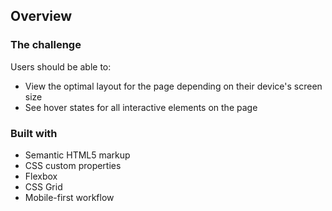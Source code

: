 ## Overview

### The challenge

Users should be able to:

- View the optimal layout for the page depending on their device's screen size
- See hover states for all interactive elements on the page

### Built with

- Semantic HTML5 markup
- CSS custom properties
- Flexbox
- CSS Grid
- Mobile-first workflow
